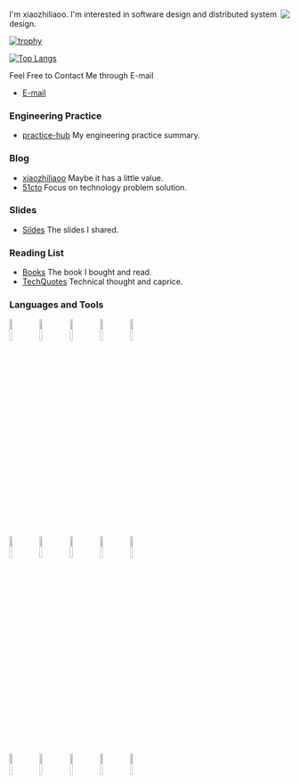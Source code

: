 ### <img align="right" src="https://github-readme-stats.vercel.app/api?username=xiaozhiliaoo&show_icons=true&count_private=true&theme=gruvbox&hide_title=true" />

I'm xiaozhiliaoo. I'm interested in software design and distributed system design.

[![trophy](https://github-profile-trophy.vercel.app/?username=xiaozhiliaoo&theme=gruvbox&row=1&column=10)](https://github.com/ryo-ma/github-profile-trophy)

[![Top Langs](https://github-readme-stats.vercel.app/api/top-langs/?username=xiaozhiliaoo&theme=gruvbox&hide=html,css&&langs_count=8&layout=compact)](https://github.com/anuraghazra/github-readme-stats)


Feel Free to Contact Me through E-mail 

- [E-mail](mailto:xiaozhiliaoo@gmail.com)

### Engineering Practice

- [practice-hub](https://github.com/xiaozhiliaoo/practice-hub)  My engineering practice summary.

### Blog

- [xiaozhiliaoo](https://xiaozhiliaoo.github.io)  Maybe it has a little value.
- [51cto](http://thinklili.blog.51cto.com) Focus on technology problem solution.

### Slides

- [Sildes](https://github.com/xiaozhiliaoo/my-slides) The slides I shared.

### Reading List

- [Books](https://xiaozhiliaoo.github.io/reading-list/)  The book I bought and read.
- [TechQuotes](https://xzl.gitbook.io/tech-quotes/) Technical thought and caprice.

### Languages and Tools

<p>
  <code><img width="10%" src="https://www.vectorlogo.zone/logos/java/java-ar21.svg"></code>
  <code><img width="10%" src="https://www.vectorlogo.zone/logos/javascript/javascript-ar21.svg"></code>
  <code><img width="10%" src="https://www.vectorlogo.zone/logos/golang/golang-ar21.svg"></code>
  <code><img width="10%" src="https://www.vectorlogo.zone/logos/python/python-ar21.svg"></code>
  <code><img width="10%" src="https://www.vectorlogo.zone/logos/gnu_bash/gnu_bash-ar21.svg"></code>
  <br/>
  <code><img width="10%" src="https://www.vectorlogo.zone/logos/redis/redis-ar21.svg"></code>
  <code><img width="10%" src="https://www.vectorlogo.zone/logos/mysql/mysql-ar21.svg"></code>
  <code><img width="10%" src="https://www.vectorlogo.zone/logos/mongodb/mongodb-ar21.svg"></code>
  <code><img width="10%" src="https://www.vectorlogo.zone/logos/apache_kafka/apache_kafka-ar21.svg"></code>
  <code><img width="10%" src="https://www.vectorlogo.zone/logos/elastic/elastic-ar21.svg"></code>
  <br/>
  <code><img width="10%" src="https://www.vectorlogo.zone/logos/git-scm/git-scm-ar21.svg"></code>
  <code><img width="10%" src="https://www.vectorlogo.zone/logos/rabbitmq/rabbitmq-ar21.svg"></code>
  <code><img width="10%" src="https://www.vectorlogo.zone/logos/docker/docker-ar21.svg"></code>
  <code><img width="10%" src="https://www.vectorlogo.zone/logos/rancher/rancher-ar21.svg"></code>
  <code><img width="10%" src="https://www.vectorlogo.zone/logos/kubernetes/kubernetes-ar21.svg"></code>
  <br/>
</p>
